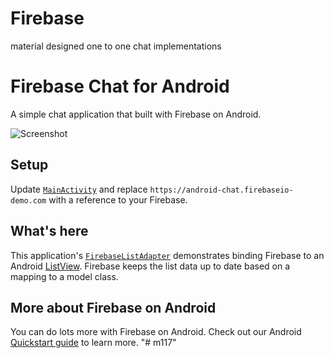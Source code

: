 # Firebase
material designed one to one chat implementations


# Firebase Chat for Android

A simple chat application that built with Firebase on Android.

![Screenshot](https://github.com/ashokslsk/Firebase/blob/master/screens/screen1.png)

## Setup

Update [`MainActivity`](/app/src/main/java/com/firebase/androidchat/MainActivity.java) and replace
`https://android-chat.firebaseio-demo.com` with a reference to your Firebase.

## What's here

This application's
[`FirebaseListAdapter`](/app/src/main/java/com/firebase/androidchat/FirebaseListAdapter.java)
demonstrates binding Firebase to an Android
[ListView](https://developer.android.com/guide/topics/ui/layout/listview.html).
Firebase keeps the list data up to date based on a mapping to a model class.

## More about Firebase on Android

You can do lots more with Firebase on Android. Check out our Android
[Quickstart guide](https://www.firebase.com/docs/java-quickstart.html) to learn more.
"# m117" 
